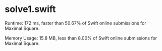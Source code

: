 # solve1.swift

Runtime: 172 ms, faster than 50.67% of Swift online submissions for Maximal Square.

Memory Usage: 15.8 MB, less than 8.00% of Swift online submissions for Maximal Square.
